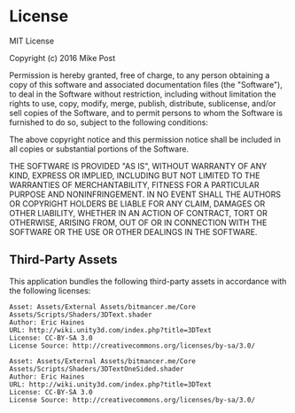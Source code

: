 # License

MIT License

Copyright (c) 2016 Mike Post

Permission is hereby granted, free of charge, to any person obtaining a copy
of this software and associated documentation files (the "Software"), to deal
in the Software without restriction, including without limitation the rights
to use, copy, modify, merge, publish, distribute, sublicense, and/or sell
copies of the Software, and to permit persons to whom the Software is
furnished to do so, subject to the following conditions:

The above copyright notice and this permission notice shall be included in all
copies or substantial portions of the Software.

THE SOFTWARE IS PROVIDED "AS IS", WITHOUT WARRANTY OF ANY KIND, EXPRESS OR
IMPLIED, INCLUDING BUT NOT LIMITED TO THE WARRANTIES OF MERCHANTABILITY,
FITNESS FOR A PARTICULAR PURPOSE AND NONINFRINGEMENT. IN NO EVENT SHALL THE
AUTHORS OR COPYRIGHT HOLDERS BE LIABLE FOR ANY CLAIM, DAMAGES OR OTHER
LIABILITY, WHETHER IN AN ACTION OF CONTRACT, TORT OR OTHERWISE, ARISING FROM,
OUT OF OR IN CONNECTION WITH THE SOFTWARE OR THE USE OR OTHER DEALINGS IN THE
SOFTWARE.


## Third-Party Assets

This application bundles the following third-party assets in accordance
with the following licenses:

```
Asset: Assets/External Assets/bitmancer.me/Core Assets/Scripts/Shaders/3DText.shader
Author: Eric Haines
URL: http://wiki.unity3d.com/index.php?title=3DText
License: CC-BY-SA 3.0
License Source: http://creativecommons.org/licenses/by-sa/3.0/
```

```
Asset: Assets/External Assets/bitmancer.me/Core Assets/Scripts/Shaders/3DTextOneSided.shader
Author: Eric Haines
URL: http://wiki.unity3d.com/index.php?title=3DText
License: CC-BY-SA 3.0
License Source: http://creativecommons.org/licenses/by-sa/3.0/
```
